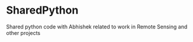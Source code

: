 # SharedPython
Shared python code with Abhishek related to work in Remote Sensing and other projects

